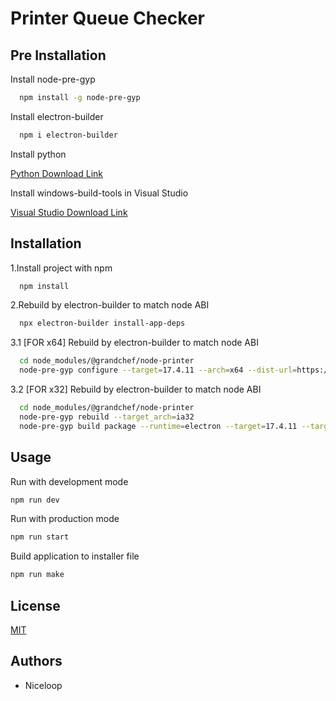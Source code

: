 
# Printer Queue Checker



## Pre Installation

Install node-pre-gyp

```bash
  npm install -g node-pre-gyp
```

Install electron-builder

```bash
  npm i electron-builder
```

Install python

[Python Download Link](https://www.python.org/downloads/)


Install windows-build-tools in Visual Studio

[Visual Studio Download Link](https://visualstudio.microsoft.com/downloads/)

## Installation

1.Install project with npm

```bash
  npm install
```

2.Rebuild by electron-builder to match node ABI

```bash
  npx electron-builder install-app-deps
```

3.1 [FOR x64] Rebuild by electron-builder to match node ABI

```bash
  cd node_modules/@grandchef/node-printer
  node-pre-gyp configure --target=17.4.11 --arch=x64 --dist-url=https://electronjs.org/headers --module_name=node_printer
```

3.2 [FOR x32] Rebuild by electron-builder to match node ABI

```bash
  cd node_modules/@grandchef/node-printer
  node-pre-gyp rebuild --target_arch=ia32
  node-pre-gyp build package --runtime=electron --target=17.4.11 --target_arch=ia32 --build-from-source
```


    
## Usage

Run with development mode
```javascript
npm run dev
```

Run with production mode
```javascript
npm run start
```

Build application to installer file
```javascript
npm run make
```


## License

[MIT](https://choosealicense.com/licenses/mit/)


## Authors

- Niceloop

